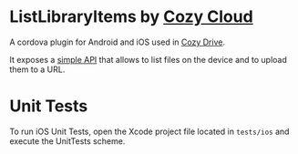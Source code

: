 ListLibraryItems by [Cozy Cloud](https://cozy.io/fr/)
================

A cordova plugin for Android and iOS used in [Cozy Drive](https://github.com/cozy/cozy-drive).

It exposes a [simple API](https://github.com/cozy/cordova-plugin-list-library-items/blob/master/www/ListLibraryItems.js) that allows to list files on the device and to upload them to a URL.

Unit Tests
================

To run iOS Unit Tests, open the Xcode project file located in `tests/ios` and execute the UnitTests scheme.

